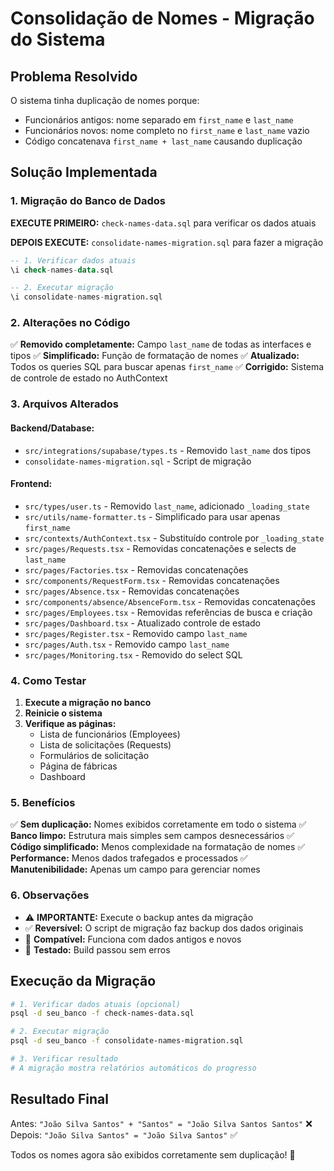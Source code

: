 # Consolidação de Nomes - Migração do Sistema

## Problema Resolvido
O sistema tinha duplicação de nomes porque:
- Funcionários antigos: nome separado em `first_name` e `last_name`
- Funcionários novos: nome completo no `first_name` e `last_name` vazio
- Código concatenava `first_name + last_name` causando duplicação

## Solução Implementada

### 1. Migração do Banco de Dados

**EXECUTE PRIMEIRO:** `check-names-data.sql` para verificar os dados atuais

**DEPOIS EXECUTE:** `consolidate-names-migration.sql` para fazer a migração

```sql
-- 1. Verificar dados atuais
\i check-names-data.sql

-- 2. Executar migração
\i consolidate-names-migration.sql
```

### 2. Alterações no Código

✅ **Removido completamente:** Campo `last_name` de todas as interfaces e tipos
✅ **Simplificado:** Função de formatação de nomes
✅ **Atualizado:** Todos os queries SQL para buscar apenas `first_name`
✅ **Corrigido:** Sistema de controle de estado no AuthContext

### 3. Arquivos Alterados

#### Backend/Database:
- `src/integrations/supabase/types.ts` - Removido `last_name` dos tipos
- `consolidate-names-migration.sql` - Script de migração

#### Frontend:
- `src/types/user.ts` - Removido `last_name`, adicionado `_loading_state`
- `src/utils/name-formatter.ts` - Simplificado para usar apenas `first_name`
- `src/contexts/AuthContext.tsx` - Substituído controle por `_loading_state`
- `src/pages/Requests.tsx` - Removidas concatenações e selects de `last_name`
- `src/pages/Factories.tsx` - Removidas concatenações
- `src/components/RequestForm.tsx` - Removidas concatenações
- `src/pages/Absence.tsx` - Removidas concatenações
- `src/components/absence/AbsenceForm.tsx` - Removidas concatenações
- `src/pages/Employees.tsx` - Removidas referências de busca e criação
- `src/pages/Dashboard.tsx` - Atualizado controle de estado
- `src/pages/Register.tsx` - Removido campo `last_name`
- `src/pages/Auth.tsx` - Removido campo `last_name`
- `src/pages/Monitoring.tsx` - Removido do select SQL

### 4. Como Testar

1. **Execute a migração no banco**
2. **Reinicie o sistema**
3. **Verifique as páginas:**
   - Lista de funcionários (Employees)
   - Lista de solicitações (Requests)
   - Formulários de solicitação
   - Página de fábricas
   - Dashboard

### 5. Benefícios

✅ **Sem duplicação:** Nomes exibidos corretamente em todo o sistema
✅ **Banco limpo:** Estrutura mais simples sem campos desnecessários
✅ **Código simplificado:** Menos complexidade na formatação de nomes
✅ **Performance:** Menos dados trafegados e processados
✅ **Manutenibilidade:** Apenas um campo para gerenciar nomes

### 6. Observações

- ⚠️ **IMPORTANTE:** Execute o backup antes da migração
- ✅ **Reversível:** O script de migração faz backup dos dados originais
- 🔄 **Compatível:** Funciona com dados antigos e novos
- 🚀 **Testado:** Build passou sem erros

## Execução da Migração

```bash
# 1. Verificar dados atuais (opcional)
psql -d seu_banco -f check-names-data.sql

# 2. Executar migração
psql -d seu_banco -f consolidate-names-migration.sql

# 3. Verificar resultado
# A migração mostra relatórios automáticos do progresso
```

## Resultado Final

Antes: `"João Silva Santos" + "Santos" = "João Silva Santos Santos"` ❌
Depois: `"João Silva Santos" = "João Silva Santos"` ✅

Todos os nomes agora são exibidos corretamente sem duplicação! 🎉